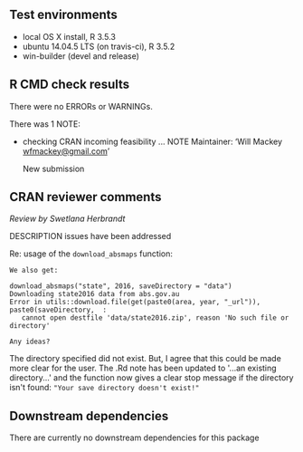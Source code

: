 ## Test environments

* local OS X install, R 3.5.3
* ubuntu 14.04.5 LTS (on travis-ci), R 3.5.2
* win-builder (devel and release)

## R CMD check results
There were no ERRORs or WARNINGs.

There was 1 NOTE:

* checking CRAN incoming feasibility ... NOTE
    Maintainer: ‘Will Mackey <wfmackey@gmail.com>’

    New submission

## CRAN reviewer comments

_Review by Swetlana Herbrandt_

DESCRIPTION issues have been addressed

Re: usage of the `download_absmaps` function:

    We also get:

    download_absmaps("state", 2016, saveDirectory = "data")
    Downloading state2016 data from abs.gov.au
    Error in utils::download.file(get(paste0(area, year, "_url")), 
    paste0(saveDirectory,  :
       cannot open destfile 'data/state2016.zip', reason 'No such file or 
    directory'

    Any ideas?

The directory specified did not exist. But, I agree that this could be made more clear for the user. The .Rd note has been updated to '...an existing directory...' and the function now gives a clear stop message if the directory isn't found: `"Your save directory doesn't exist!"`



## Downstream dependencies
There are currently no downstream dependencies for this package
